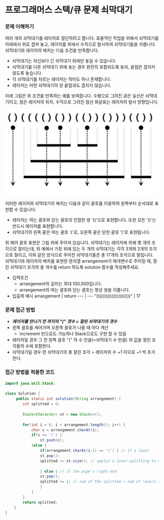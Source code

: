 # 프로그래머스 스택/큐 문제 쇠막대기

### 문제 이해하기
여러 개의 쇠막대기를 레이저로 절단하려고 합니다. 효율적인 작업을 위해서 쇠막대기를 아래에서 위로 겹쳐 놓고, 레이저를 위에서 수직으로 발사하여 쇠막대기들을 자릅니다. 쇠막대기와 레이저의 배치는 다음 조건을 만족합니다.
- 쇠막대기는 자신보다 긴 쇠막대기 위에만 놓일 수 있습니다.
- 쇠막대기를 다른 쇠막대기 위에 놓는 경우 완전히 포함되도록 놓되, 끝점은 겹치지 않도록 놓습니다.
- 각 쇠막대기를 자르는 레이저는 적어도 하나 존재합니다.
- 레이저는 어떤 쇠막대기의 양 끝점과도 겹치지 않습니다.

아래 그림은 위 조건을 만족하는 예를 보여줍니다. 수평으로 그려진 굵은 실선은 쇠막대기이고, 점은 레이저의 위치, 수직으로 그려진 점선 화살표는 레이저의 발사 방향입니다.

![pipe](../imgs/pipe.png)

이러한 레이저와 쇠막대기의 배치는 다음과 같이 괄호를 이용하여 왼쪽부터 순서대로 표현할 수 있습니다.
- 레이저는 여는 괄호와 닫는 괄호의 인접한 쌍 '()'으로 표현합니다. 또한 모든 '()'는 반드시 레이저를 표현합니다.
- 쇠막대기의 왼쪽 끝은 여는 괄호 '('로, 오른쪽 끝은 닫힌 괄호 ')'로 표현됩니다.

위 예의 괄호 표현은 그림 위에 주어져 있습니다.
쇠막대기는 레이저에 의해 몇 개의 조각으로 잘리는데, 위 예에서 가장 위에 있는 두 개의 쇠막대기는 각각 3개와 2개의 조각으로 잘리고, 이와 같은 방식으로 주어진 쇠막대기들은 총 17개의 조각으로 잘립니다.<br>
쇠막대기와 레이저의 배치를 표현한 문자열 arrangement가 매개변수로 주어질 때, 잘린 쇠막대기 조각의 총 개수를 return 하도록 solution 함수를 작성해주세요.
- 입력조건 
    - arrangement의 길이는 최대 100,000입니다.
    - arrangement의 여는 괄호와 닫는 괄호는 항상 쌍을 이룹니다.
- 입출력 예시
    arrangement  | return
    --- | ---
    "()(((()())(())()))(())" | 17

### 문제 접근 방법
- **_레이저를 만나기 전 까지의 "(" 갯수 = 잘린 쇠막대기의 갯수_**
- 왼쪽 괄호를 세어가며 오른쪽 괄호가 나올 때 마다 계산
	- increment 만으로도 가능하나 Stack으로도 구현 할 수 있음
- 레이저일 경우 그 전 왼쪽 괄호 "(" 의 수 만큼(=쇠막대기 수 만큼) 의 값을 잘린 조각들의 수에 포함한다.
- 쇠막대기일 경우 한 쇠막대기의 총 잘린 조각 = 레이저의 수 +1 이므로 +1 씩 추가한다.

### 접근 방법을 적용한 코드

```java
import java.util.Stack;

class Solution {
     public static int solution(String arrangement) {
        int splitted = 0;

        Stack<Character> st = new Stack<>();

        for(int i = 0; i < arrangement.length(); i++) {
            char c = arrangement.charAt(i);
            if(c == '(') {
                st.push(c);
            }else {
                if(arrangement.charAt(i-1) == '(') { // if a laser
                st.pop();
                splitted += st.size(); // applys a laser-splitting to every pipe

                } else { // if the pipe's right-end
                st.pop();
                splitted += 1; // num of the splitted = num of lasers to the pipe + 1
                }
            }
        }
        return splitted;
    }
}
```
